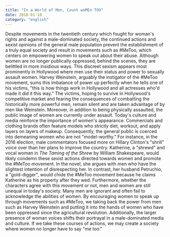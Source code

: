 ```yaml
---
title: "In a World of Men, Count woMEn TOO"
date: 2018-01-18
category: "english"
---
```


Despite movements in the twentieth century which fought for woman's rights and against a male-dominated society, the continued actions and sexist opinions of the general male population prevent the establishment of a truly equal society and result in movements such as #MeToo, which centers on empowering women to speak out about their abuse. Although women are no longer publically oppressed, behind the scenes, they are belittled in more insidious ways. This discreet sexism appears most prominently in Hollywood where men use their status and power to sexually assault women. Harvey Weinstein, arguably the instigator of the #MeToo movement, sums this imbalance of power up perfectly when he tells one of his victims, "this is how things work in Hollywood and all actresses who'd made it did it this way." The victims, hoping to survive in Hollywood's competitive market and fearing the consequences of combatting the historically more powerful men, remain silent and are taken advantage of by men like Weinstein. Moreover, in addition to being physically assaulted, the public image of women are currently under assault. Today's culture and media reinforce the importance of women's appearance. Commercials and clothing brands often feature models who strictly diet, workout, and apply layers on layers of makeup. Consequently, the general public is coerced into demeaning women who are not "model-worthy." For instance, in the 2016 election, male commentators focused more on Hillary Clinton's "shrill" voice over than her plans to improve the country. Katherine, a "shrewd" and vocal woman in _The Taming of the Shrew_ by William Shakespeare, would likely condemn these sexist actions directed towards women and promote the #MeToo movement. In the novel, she argues with men who have the slightest intention of disrespecting her. In contrast, her husband Petruchio, a "gold-digger", would chide the #MeToo movement because he claims Katherine as his property after they wed. Furthermore, whether the characters agree with this movement or not, men and women are still unequal in today's society. Many men are ignorant and often fail to acknowledge the abilities of women. By encouraging women to speak up through movements such as #MeToo, we taking back the power from men such as Harvey Weinstein and putting it into the hands of women who have been oppressed since the agricultural revolution. Additionally, the larger presence of woman voices shifts their portrayal in a male-dominated media and culture. If we take these courses of actions, we may create a society where women no longer have to say "me too."
